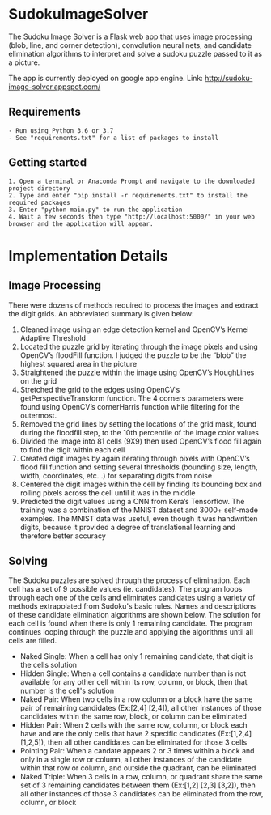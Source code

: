 # SudokuImageSolver
The Sudoku Image Solver is a Flask web app that uses image processing (blob, line, and corner detection), convolution neural nets, and candidate elimination algorithms to interpret and solve a sudoku puzzle passed to it as a picture.

The app is currently deployed on google app engine. Link: http://sudoku-image-solver.appspot.com/

## Requirements
	- Run using Python 3.6 or 3.7
	- See "requirements.txt" for a list of packages to install

## Getting started
	1. Open a terminal or Anaconda Prompt and navigate to the downloaded project directory
	2. Type and enter "pip install -r requirements.txt" to install the required packages
	3. Enter "python main.py" to run the application
	4. Wait a few seconds then type "http://localhost:5000/" in your web browser and the application will appear.



# Implementation Details
## Image Processing
There were dozens of methods required to process the images and extract the digit grids. An abbreviated summary is given below:

1. Cleaned image using an edge detection kernel and OpenCV’s Kernel Adaptive Threshold
2. Located the puzzle grid by iterating through the image pixels and using OpenCV’s floodFill function. I judged the puzzle to be the “blob” the highest squared area in the picture
3. Straightened the puzzle within the image using OpenCV’s HoughLines on the grid
4. Stretched the grid to the edges using OpenCV’s getPerspectiveTransform function. The 4 corners parameters were found using OpenCV’s cornerHarris function while filtering for the outermost.
5. Removed the grid lines by setting the locations of the grid mask, found during the floodfill step, to the 10th percentile of the image color values
6. Divided the image into 81 cells (9X9) then used OpenCV’s flood fill again to find the digit within each cell
7. Created digit images by again iterating through pixels with OpenCV’s flood fill function and setting several thresholds (bounding size, length, width, coordinates, etc…) for separating digits from noise
8. Centered the digit images within the cell by finding its bounding box and rolling pixels across the cell until it was in the middle
9. Predicted the digit values using a CNN from Kera’s Tensorflow. The training was a combination of the MNIST dataset and 3000+ self-made examples. The MNIST data was useful, even though it was handwritten digits, because it provided a degree of translational learning and therefore better accuracy

## Solving
The Sudoku puzzles are solved through the process of elimination. Each cell has a set of 9 possible values (ie. candidates). The program loops through each one of the cells and eliminates candidates using a variety of methods extrapolated from Sudoku's basic rules. Names and descriptions of these candidate elimination algorithms are shown below. The solution for each cell is found when there is only 1 remaining candidate. The program continues looping through the puzzle and applying the algorithms until all cells are filled.
- Naked Single: When a cell has only 1 remaining candidate, that digit is the cells solution
- Hidden Single: When a cell contains a candidate number than is not available for any other cell within its row, column, or block, then that number is the cell's solution
- Naked Pair: When two cells in a row column or a block have the same pair of remaining candidates (Ex:[2,4] [2,4]), all other instances of those candidates within the same row, block, or column can be eliminated
- Hidden Pair: When 2 cells with the same row, column, or block each have and are the only cells that have 2 specific candidates (Ex:[1,2,4] [1,2,5]), then all other candidates can be eliminated for those 3 cells
- Pointing Pair: When a candate appears 2 or 3 times within a block and only in a single row or column, all other instances of the candidate within that row or column, and outside the quadrant, can be eliminated
- Naked Triple: When 3 cells in a row, column, or quadrant share the same set of 3 remaining candidates between them (Ex:[1,2] [2,3] [3,2]), then all other instances of those 3 candidates can be eliminated from the row, column, or block

